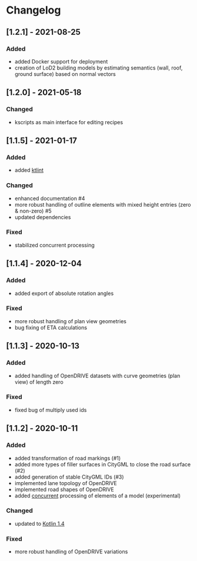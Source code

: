 # Changelog

## [1.2.1] - 2021-08-25
### Added
- added Docker support for deployment
- creation of LoD2 building models by estimating semantics (wall, roof, ground surface) based on normal vectors


## [1.2.0] - 2021-05-18
### Changed
- kscripts as main interface for editing recipes


## [1.1.5] - 2021-01-17
### Added
- added [ktlint](https://ktlint.github.io)

### Changed
- enhanced documentation #4
- more robust handling of outline elements with mixed height entries (zero & non-zero) #5
- updated dependencies

### Fixed
- stabilized concurrent processing

## [1.1.4] - 2020-12-04
### Added
- added export of absolute rotation angles

### Fixed
- more robust handling of plan view geometries
- bug fixing of ETA calculations


## [1.1.3] - 2020-10-13
### Added
- added handling of OpenDRIVE datasets with curve geometries (plan view) of length zero

### Fixed
- fixed bug of multiply used ids


## [1.1.2] - 2020-10-11
### Added
- added transformation of road markings (#1)
- added more types of filler surfaces in CityGML to close the road surface (#2)
- added generation of stable CityGML IDs (#3)
- implemented lane topology of OpenDRIVE
- implemented road shapes of OpenDRIVE
- added [concurrent](https://kotlinlang.org/docs/reference/coroutines-overview.html) processing of elements of a model (experimental)

### Changed
- updated to [Kotlin 1.4](https://kotlinlang.org/docs/reference/whatsnew14.html)

### Fixed
- more robust handling of OpenDRIVE variations
